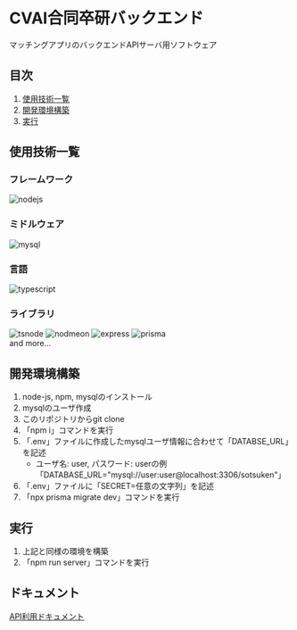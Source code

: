 # CVAI合同卒研バックエンド
マッチングアプリのバックエンドAPIサーバ用ソフトウェア

## 目次
1. [使用技術一覧](#使用技術一覧)
1. [開発環境構築](#開発環境構築)
1. [実行](#実行)

## 使用技術一覧
### フレームワーク
<div>
    <img alt="nodejs" src="https://img.shields.io/badge/-Node.js-339933.svg?logo=node.js">
</div>

### ミドルウェア
<div>
    <img alt="mysql" src="https://img.shields.io/badge/-Mysql-4479A1.svg?logo=mysql">
</div>

### 言語
<div>
    <img alt="typescript" src="https://img.shields.io/badge/-Typescript-007ACC.svg?logo=typescript">
</div>

### ライブラリ
<div>
    <img alt="tsnode" src="https://img.shields.io/badge/-tsnode-3178C6.svg?logo=tsnode">
    <img alt="nodmeon" src="https://img.shields.io/badge/-nodemon-76D04B.svg?logo=nodemon">
    <img alt="express" src="https://img.shields.io/badge/-Express-000000.svg?logo=express">
    <img alt="prisma" src="https://img.shields.io/badge/-Prisma-2D3748.svg?logo=prisma">
</div>
and more...

## 開発環境構築
1. node-js, npm, mysqlのインストール
1. mysqlのユーザ作成
1. このリポジトリからgit clone
1. 「npm i」コマンドを実行
1. 「.env」ファイルに作成したmysqlユーザ情報に合わせて「DATABSE_URL」を記述
    - ユーザ名: user, パスワード: userの例 「DATABASE_URL="mysql://user:user@localhost:3306/sotsuken"」
1. 「.env」ファイルに「SECRET=任意の文字列」を記述
1. 「npx prisma migrate dev」コマンドを実行

## 実行
1. 上記と同様の環境を構築
1. 「npm run server」コマンドを実行

## ドキュメント
[API利用ドキュメント](docments/api.md)